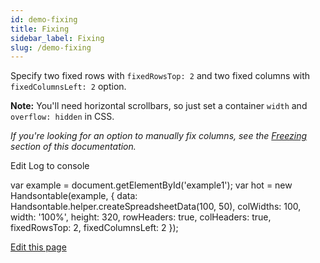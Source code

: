 ```yaml
---
id: demo-fixing
title: Fixing
sidebar_label: Fixing
slug: /demo-fixing
---
```


Specify two fixed rows with `fixedRowsTop: 2` and two fixed columns with `fixedColumnsLeft: 2` option.

**Note:** You'll need horizontal scrollbars, so just set a container `width` and `overflow: hidden` in CSS.

_If you're looking for an option to manually fix columns, see the [Freezing](/docs/8.2.0/demo-freezing.html) section of this documentation._

Edit Log to console

var example = document.getElementById('example1'); var hot = new Handsontable(example, { data: Handsontable.helper.createSpreadsheetData(100, 50), colWidths: 100, width: '100%', height: 320, rowHeaders: true, colHeaders: true, fixedRowsTop: 2, fixedColumnsLeft: 2 });

[Edit this page](https://github.com/handsontable/docs/edit/8.2.0/tutorials/fixing.html)
